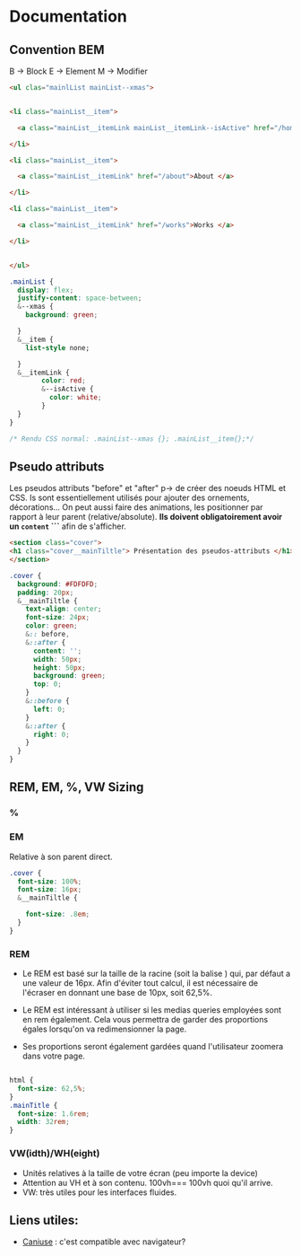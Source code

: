 ﻿# Documentation

## Convention BEM
B -> Block
E -> Element
M -> Modifier

```html
<ul clas="mainlList mainList--xmas">


<li class="mainList__item">

  <a class="mainList__itemLink mainList__itemLink--isActive" href="/home">Home </a>

</li>

<li class="mainList__item">

  <a class="mainList__itemLink" href="/about">About </a>

</li>

<li class="mainList__item">

  <a class="mainList__itemLink" href="/works">Works </a>

</li>


</ul>
```
<!--SCSS-->
```css
.mainList {
  display: flex;
  justify-content: space-between;
  &--xmas {
    background: green;

  }
  &__item {
    list-style none;

  }
  &__itemLink {
        color: red;
        &--isActive {
          color: white;
        }
  }
}

/* Rendu CSS normal: .mainList--xmas {}; .mainList__item{};*/

```
## Pseudo attributs

Les pseudos attributs "before" et "after" p-> de créer des noeuds HTML et CSS. Is sont essentiellement utilisés pour ajouter des ornements, décorations... On peut aussi faire des animations, les positionner par rapport à leur parent (relative/absolute). **Ils doivent obligatoirement avoir un `content` ```**
afin de s'afficher.

```HTML
<section class="cover">
<h1 class="cover__mainTiltle"> Présentation des pseudos-attributs </h1>
</section>
```

```css
.cover {
  background: #FDFDFD;
  padding: 20px;
  &__mainTiltle {
    text-align: center;
    font-size: 24px;
    color: green;
    &:: before,
    &::after {
      content: '';
      width: 50px;
      height: 50px;
      background: green;
      top: 0;
    }
    &::before {
      left: 0;
    }
    &::after {
      right: 0;
    }
  }
}

```

## REM, EM, %, VW Sizing

### %

### EM
Relative à son parent direct.

```CSS
.cover {
  font-size: 100%;
  font-size: 16px;
  &__mainTiltle {

    font-size: .8em;
  }
}
```

### REM

* Le REM est basé sur la taille de la racine (soit la balise <html>) qui, par défaut a une valeur de 16px. Afin d'éviter tout calcul, il est nécessaire de l'écraser en donnant une base de 10px, soit 62,5%.

* Le REM est intéressant à utiliser si les medias queries employées sont en rem également. Cela vous permettra de garder des proportions égales lorsqu'on va redimensionner la page.

* Ses proportions seront également gardées quand l'utilisateur zoomera dans votre page.


```css

html {
  font-size: 62,5%;
}
.mainTitle {
  font-size: 1.6rem;
  width: 32rem;
}

```

### VW(idth)/WH(eight)

* Unités relatives à la taille de votre écran (peu importe la device)
* Attention au VH et à son contenu. 100vh=== 100vh quoi qu'il arrive.
* VW: très utiles pour les interfaces fluides.

## Liens utiles:
* [Caniuse](http://caniuse.com)  : c'est compatible avec navigateur?
